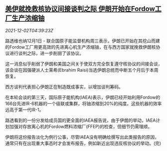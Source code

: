<!--1638421262000-->
[美伊就挽救核协议间接谈判之际 伊朗开始在Fordow工厂生产浓缩铀](https://cn.reuters.com/article/usa-iran-1201-wedn-idCNKBS2IH09T)
------

<div><i>2021-12-02T04:39:23Z</i></div><p>路透维也纳12月1日 - 联合国原子能监督机构周三表示，伊朗已开始在其挖山而建的Fordow工厂用更高效的先进离心机生产浓缩铀，在与西方国家就挽救伊朗核协议进行谈判之际，进一步削弱了该协议。</p><p>这一消息似乎削弱了伊朗和美国之间关于使双方完全恢复遵守核协议的间接会谈，该会谈在因强硬派人士莱希(Ebrahim Raisi)当选伊朗总统而中断五个月后于本周恢复。</p><p>西方谈判代表担心伊朗正在制造既成事实，以增加谈判筹码。</p><p>在本轮会谈的第三天，国际原子能机构(IAEA)表示，伊朗已经开始利用Fordow的166台先进IR-6机器的一个级联或集群，将铀浓缩到20%的纯度。这些机器的效率远高于第一代IR-1。</p><p>路透看到的一份分发给成员国的更全面的IAEA报告说，由于伊朗的举动，IAEA计划加强对存放离心机的Fordow燃料浓缩厂(FFEP)的检查，但细节仍需理顺。</p><p>伊朗将这份报告淡化为例行公事，尽管IAEA没有明确给撰写出此类报告的原因，通常只有在出现重大事态时才会发布报告，例如新近出现违反核协议的举动。(完)</p>
